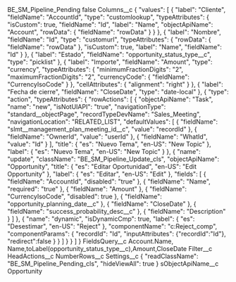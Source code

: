 <?xml version="1.0" encoding="UTF-8"?>
<CustomMetadata xmlns="http://soap.sforce.com/2006/04/metadata" xmlns:xsi="http://www.w3.org/2001/XMLSchema-instance" xmlns:xsd="http://www.w3.org/2001/XMLSchema">
    <label>BE_SM_Pipeline_Pending</label>
    <protected>false</protected>
    <values>
        <field>Columns__c</field>
        <value xsi:type="xsd:string">{
    &quot;values&quot;: [
        {
            &quot;label&quot;: &quot;Cliente&quot;,
            &quot;fieldName&quot;: &quot;AccountId&quot;,
            &quot;type&quot;: &quot;customlookup&quot;,
            &quot;typeAttributes&quot;: {
                &quot;isCustom&quot;: true,
                &quot;fieldName&quot;: &quot;Id&quot;,
                &quot;label&quot;: &quot;Name&quot;,
                &quot;objectApiName&quot;: &quot;Account&quot;,
                &quot;rowData&quot;: {
                    &quot;fieldName&quot;: &quot;rowData&quot;
                }
            }
        },
        {
            &quot;label&quot;: &quot;Nombre&quot;,
            &quot;fieldName&quot;: &quot;Id&quot;,
            &quot;type&quot;: &quot;customurl&quot;,
            &quot;typeAttributes&quot;: {
                &quot;rowData&quot;: {
                    &quot;fieldName&quot;: &quot;rowData&quot;
                },
                &quot;isCustom&quot;: true,
                &quot;label&quot;: &quot;Name&quot;,
                &quot;fieldName&quot;: &quot;Id&quot;
            }
        },
       {
       &quot;label&quot;: &quot;Estado&quot;,
       &quot;fieldName&quot;: &quot;opportunity_status_type__c&quot;,
       &quot;type&quot;: &quot;picklist&quot;
        },
        {
            &quot;label&quot;: &quot;Importe&quot;,
            &quot;fieldName&quot;: &quot;Amount&quot;,
            &quot;type&quot;: &quot;currency&quot;,
            &quot;typeAttributes&quot;: {
                &quot;minimumFractionDigits&quot;: &quot;2&quot;,
                &quot;maximumFractionDigits&quot;: &quot;2&quot;,
                &quot;currencyCode&quot;: {
                    &quot;fieldName&quot;: &quot;CurrencyIsoCode&quot;
                }
            },
            &quot;cellAttributes&quot;: {
                &quot;alignment&quot;: &quot;right&quot;
            }
        },
        {
            &quot;label&quot;: &quot;Fecha de cierre&quot;,
            &quot;fieldName&quot;: &quot;CloseDate&quot;,
            &quot;type&quot;: &quot;date-local&quot;
        },
        {
            &quot;type&quot;: &quot;action&quot;,
            &quot;typeAttributes&quot;: {
                &quot;rowActions&quot;: [
                    {
                        &quot;objectApiName&quot;: &quot;Task&quot;,
                        &quot;name&quot;: &quot;new&quot;,
                        &quot;isNotUIAPI&quot;: &quot;true&quot;,
                        &quot;navigationType&quot;: &quot;standard__objectPage&quot;,
                        &quot;recordTypeDevName&quot;: &quot;Sales_Meeting&quot;,
                        &quot;navigationLocation&quot;: &quot;RELATED_LIST&quot;,
                        &quot;defaultValues&quot;: [
                            {
                                &quot;fieldName&quot;: &quot;slmt__management_plan_meeting_id__c&quot;,
                                &quot;value&quot;: &quot;recordId&quot;
                            },
                            {
                                &quot;fieldName&quot;: &quot;OwnerId&quot;,
                                &quot;value&quot;: &quot;userId&quot;
                            },
                            {
                                &quot;fieldName&quot;: &quot;WhatId&quot;,
                                &quot;value&quot;: &quot;Id&quot;
                            }
                        ],
                        &quot;title&quot;: {
                            &quot;es&quot;: &quot;Nuevo Tema&quot;,
                            &quot;en-US&quot;: &quot;New Topic&quot;
                        },
                        &quot;label&quot;: {
                            &quot;es&quot;: &quot;Nuevo Tema&quot;,
                            &quot;en-US&quot;: &quot;New Topic&quot;
                        }
                    },
                    {
                        &quot;name&quot;: &quot;update&quot;,
                        &quot;className&quot;: &quot;BE_SM_Pipeline_Update_cls&quot;,
                        &quot;objectApiName&quot;: &quot;Opportunity&quot;,
                        &quot;title&quot;: {
                            &quot;es&quot;: &quot;Editar Oportunidad&quot;,
                            &quot;en-US&quot;: &quot;Edit Opportunity&quot;
                        },
                        &quot;label&quot;: {
                            &quot;es&quot;: &quot;Editar&quot;,
                            &quot;en-US&quot;: &quot;Edit&quot;
                        },
                        &quot;fields&quot;: [
                            {
                                &quot;fieldName&quot;: &quot;AccountId&quot;,
                                &quot;disabled&quot;: &quot;true&quot;
                            },
                            {
                                &quot;fieldName&quot;: &quot;Name&quot;,
                                &quot;required&quot;: &quot;true&quot;
                            },
                            {
                                &quot;fieldName&quot;: &quot;Amount&quot;
                            },
                            {
                                &quot;fieldName&quot;: &quot;CurrencyIsoCode&quot;,
&quot;disabled&quot;: true
                            },
                            {
                                &quot;fieldName&quot;: &quot;opportunity_planning_date__c&quot;
                            },
                            {
                                &quot;fieldName&quot;: &quot;CloseDate&quot;
                            },
                            {
                                &quot;fieldName&quot;: &quot;success_probability_desc__c&quot;
                            },
                            {
                                &quot;fieldName&quot;: &quot;Description&quot;
                            }
                        ]
                    },
                    {
                        &quot;name&quot;: &quot;dynamic&quot;,
                        &quot;isDynamicCmp&quot;: true,
                        &quot;label&quot;: {
                            &quot;es&quot;: &quot;Desestimar&quot;,
                            &quot;en-US&quot;: &quot;Reject&quot;
                        },
                        &quot;componentName&quot;: &quot;c:Reject_comp&quot;,
                        &quot;componentParams&quot;: {
                            &quot;recordId&quot;: &quot;Id&quot;,
&quot;inputAttributes&quot;: {&quot;recordId&quot;:&quot;Id&quot;},
&quot;redirect&quot;:false
                        }
                    }
                ]
            }
        }
    ]
}</value>
    </values>
    <values>
        <field>FieldsQuery__c</field>
        <value xsi:type="xsd:string">Account.Name, Name,toLabel(opportunity_status_type__c),Amount,CloseDate</value>
    </values>
    <values>
        <field>Filter__c</field>
        <value xsi:nil="true"/>
    </values>
    <values>
        <field>HeadActions__c</field>
        <value xsi:nil="true"/>
    </values>
    <values>
        <field>NumberRows__c</field>
        <value xsi:nil="true"/>
    </values>
    <values>
        <field>Settings__c</field>
        <value xsi:type="xsd:string">{
&quot;readClassName&quot;: &quot;BE_SM_Pipeline_Pending_cls&quot;,
&quot;hideViewAll&quot;: true
}</value>
    </values>
    <values>
        <field>sObjectApiName__c</field>
        <value xsi:type="xsd:string">Opportunity</value>
    </values>
</CustomMetadata>
